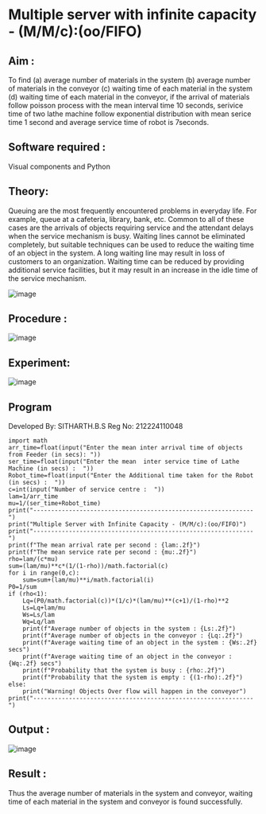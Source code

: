 # Multiple server with infinite capacity - (M/M/c):(oo/FIFO)
## Aim :
To find (a) average number of materials in the system (b) average number of materials in the conveyor (c) waiting time of each material in the system (d) waiting time of each material in the conveyor, if the arrival  of materials follow poisson process with the mean interval time 10 seconds, serivice time of two lathe machine follow exponential distribution with mean serice time 1 second and average service time of robot is 7seconds.

## Software required :
Visual components and Python

## Theory:
Queuing are the most frequently encountered problems in everyday life. For example, queue at a cafeteria, library, bank, etc. Common to all of these cases are the arrivals of objects requiring service and the attendant delays when the service mechanism is busy. Waiting lines cannot be eliminated completely, but suitable techniques can be used to reduce the waiting time of an object in the system. A long waiting line may result in loss of customers to an organization. Waiting time can be reduced by providing additional service facilities, but it may result in an increase in the idle time of the service mechanism.

![image](https://user-images.githubusercontent.com/103921593/203238035-1c8109bc-cbf2-4c77-baea-c5b682a752ef.png)

## Procedure :

![image](https://user-images.githubusercontent.com/103921593/203238265-176740b0-eae2-4772-90be-5449869ac9b0.png)

## Experiment:
![image](https://github.com/user-attachments/assets/ff1d030e-9332-4f8d-a1a2-9090270b68a6)


## Program
Developed By: SITHARTH.B.S
Reg No: 212224110048
```
import math
arr_time=float(input("Enter the mean inter arrival time of objects from Feeder (in secs): "))
ser_time=float(input("Enter the mean  inter service time of Lathe Machine (in secs) :  "))
Robot_time=float(input("Enter the Additional time taken for the Robot (in secs) :  "))
c=int(input("Number of service centre :  "))
lam=1/arr_time
mu=1/(ser_time+Robot_time)
print("--------------------------------------------------------------")
print("Multiple Server with Infinite Capacity - (M/M/c):(oo/FIFO)")
print("--------------------------------------------------------------")
print(f"The mean arrival rate per second : {lam:.2f}")
print(f"The mean service rate per second : {mu:.2f}")
rho=lam/(c*mu)
sum=(lam/mu)**c*(1/(1-rho))/math.factorial(c)
for i in range(0,c):
    sum=sum+(lam/mu)**i/math.factorial(i)
P0=1/sum
if (rho<1):
    Lq=(P0/math.factorial(c))*(1/c)*(lam/mu)**(c+1)/(1-rho)**2
    Ls=Lq+lam/mu
    Ws=Ls/lam
    Wq=Lq/lam
    print(f"Average number of objects in the system : {Ls:.2f}")
    print(f"Average number of objects in the conveyor : {Lq:.2f}")
    print(f"Average waiting time of an object in the system : {Ws:.2f} secs")
    print(f"Average waiting time of an object in the conveyor : {Wq:.2f} secs")
    print(f"Probability that the system is busy : {rho:.2f}")
    print(f"Probability that the system is empty : {(1-rho):.2f}")
else:
    print("Warning! Objects Over flow will happen in the conveyor")
print("--------------------------------------------------------------")
```

## Output :
![image](https://github.com/user-attachments/assets/5eb34e7f-ef48-4145-b281-65be7388f69e)

## Result : 
Thus the average number of materials in the system and conveyor, waiting time of each material in the system and conveyor is found successfully.
